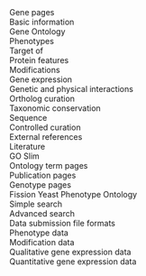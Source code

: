 <div class="menu-item">Gene pages</div>
<div class="sub-menu-item"><a routerLink="documentation/gene-page-basic-information">Basic information</a></div>
<div class="sub-menu-item"><a routerLink="documentation/gene-page-gene-ontology">Gene Ontology</a></div>
<div class="sub-menu-item"><a routerLink="documentation/gene-page-phenotypes">Phenotypes</a></div>
<div class="sub-menu-item"><a routerLink="documentation/gene-page-target">Target of</a></div>
<div class="sub-menu-item"><a routerLink="documentation/gene-page-protein-features">Protein features</a></div>
<div class="sub-menu-item"><a routerLink="documentation/gene-page-modifications">Modifications</a></div>
<div class="sub-menu-item"><a routerLink="documentation/gene-page-gene-expression">Gene expression</a></div>
<div class="sub-menu-item"><a routerLink="documentation/genetic-and-physical-interactions">Genetic and physical interactions</a></div>
<div class="sub-menu-item"><a routerLink="documentation/orthologs">Ortholog curation</a></div>
<div class="sub-menu-item"><a routerLink="documentation/taxonomic-conservation">Taxonomic conservation</a></div>
<div class="sub-menu-item"><a routerLink="documentation/gene-page-sequence">Sequence</a></div>
<div class="sub-menu-item"><a routerLink="documentation/controlled-curation">Controlled curation</a></div>
<div class="sub-menu-item"><a routerLink="documentation/gene-page-external-references">External references</a></div>
<div class="sub-menu-item"><a routerLink="documentation/gene-page-literature">Literature</a></div>
<div class="menu-item"><a routerLink="documentation/pombase-go-slim-documentation">GO Slim</a></div>
<div class="menu-item"><a routerLink="documentation/ontology-term-page">Ontology term pages</a></div>
<div class="menu-item"><a routerLink="documentation/publication-page">Publication pages</a></div>
<div class="menu-item"><a routerLink="documentation/genotype-page">Genotype pages</a></div>
<div class="menu-item"><a routerLink="browse-curation/fission-yeast-phenotype-ontology">Fission Yeast Phenotype Ontology</a></div>
<div class="menu-item"><a routerLink="documentation/simple-search-documentation">Simple search</a></div>
<div class="menu-item"><a routerLink="documentation/advanced-search">Advanced search</a></div>
<div class="menu-item">Data submission file formats</div>
<div class="sub-menu-item"><a routerLink="documentation/phenotype-data-bulk-upload-format">Phenotype data</a></div>
<div class="sub-menu-item"><a routerLink="documentation/modification-data-bulk-upload-format">Modification data</a></div>
<div class="sub-menu-item"><a routerLink="documentation/qualitative-gene-expression-data-bulk-upload-format">Qualitative gene expression data</a></div>
<div class="sub-menu-item"><a routerLink="documentation/quantitative-gene-expression-data-bulk-upload-format">Quantitative gene expression data</a></div>

